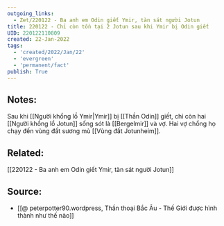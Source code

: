 ```yaml
---
outgoing_links:
  - Zet/220122 - Ba anh em Odin giết Ymir, tàn sát người Jotun
title: 220122 - Chỉ còn tồn tại 2 Jotun sau khi Ymir bị Odin giết
UID: 220122110809
created: 22-Jan-2022
tags:
  - 'created/2022/Jan/22'
  - 'evergreen'
  - 'permanent/fact'
publish: True
---
```

## Notes:
Sau khi [[Người khổng lồ Ymir|Ymir]] bị [[Thần Odin]] giết, chỉ còn hai [[Người khổng lồ Jotun]] sống sót là [[Bergelmir]] và vợ. Hai vợ chồng họ chạy đến vùng đất sương mù [[Vùng đất Jotunheim]].

## Related:
[[220122 - Ba anh em Odin giết Ymir, tàn sát người Jotun]]

## Source:
- [[@ peterpotter90.wordpress, Thần thoại Bắc Âu - Thế Giới được hình thành như thế nào]]


